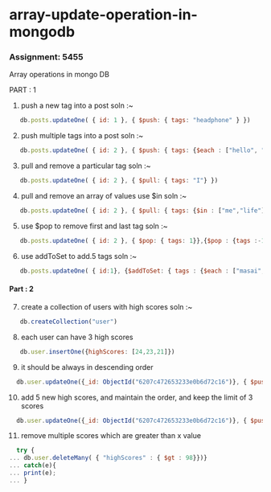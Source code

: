 # array-update-operation-in-mongodb
### Assignment: 5455
Array operations in mongo DB

PART : 1
1. push a new tag into a post
soln :~ 
```js
   db.posts.updateOne( { id: 1 }, { $push: { tags: "headphone" } })
```
2. push multiple tags into a post
soln :~ 
```js
   db.posts.updateOne( { id: 2 }, { $push: { tags: {$each : ["hello", "me","I"]} } })
```

3. pull and remove a particular tag
soln :~ 
```js
   db.posts.updateOne( { id: 2 }, { $pull: { tags: "I"} })
```
4. pull and remove an array of values use $in
soln :~ 
```js
   db.posts.updateOne( { id: 2 }, { $pull: { tags: {$in : ["me","life"]}}})
```

5. use $pop to remove first and last tag
soln :~ 
```js
   db.posts.updateOne( { id: 2 }, { $pop: { tags: 1}},{$pop : {tags :-1}})
```

6. use addToSet to add.5 tags
soln :~ 
```js
   db.posts.updateOne( { id:1}, {$addToSet: { tags : {$each : ["masai","tommy","alover","tom","som"]}}})
```
#### Part : 2

7. create a collection of users with high scores
soln :~ 
```js
   db.createCollection("user")
```
8. each user can have 3 high scores
```js
   db.user.insertOne({highScores: [24,23,21]})
```
9. it should be always in descending order
```js
  db.user.updateOne({_id: ObjectId("6207c472653233e0b6d72c16")}, { $push: { highScores: { $each: [12, 35, 2, 1], $sort: { highScores: -1 } } } })
```
10. add 5 new high scores, and maintain the order, and keep the limit of 3 scores
```js
  db.user.updateOne({_id: ObjectId("6207c472653233e0b6d72c16")}, { $push: { highScores : { $each : [ 99,100,98,97,96], $sort :-1,$slice : 3 }}})
```
11. remove multiple scores which are greater than x value
```js
  try { 
... db.user.deleteMany( { "highScores" : { $gt : 98}})}
... catch(e){ 
... print(e);
... }
```

